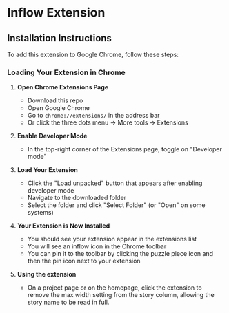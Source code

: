 # Inflow Extension

## Installation Instructions

To add this extension to Google Chrome, follow these steps:

### Loading Your Extension in Chrome

1. **Open Chrome Extensions Page**
   - Download this repo
   - Open Google Chrome
   - Go to `chrome://extensions/` in the address bar
   - Or click the three dots menu → More tools → Extensions

2. **Enable Developer Mode**
   - In the top-right corner of the Extensions page, toggle on "Developer mode"

3. **Load Your Extension**
   - Click the "Load unpacked" button that appears after enabling developer mode
   - Navigate to the downloaded folder
   - Select the folder and click "Select Folder" (or "Open" on some systems)

4. **Your Extension is Now Installed**
   - You should see your extension appear in the extensions list
   - You will see an inflow icon in the Chrome toolbar
   - You can pin it to the toolbar by clicking the puzzle piece icon and then the pin icon next to your extension

5. **Using the extension**
    - On a project page or on the homepage, click the extension to remove the max width setting from the story column, allowing the story name to be read in full.

